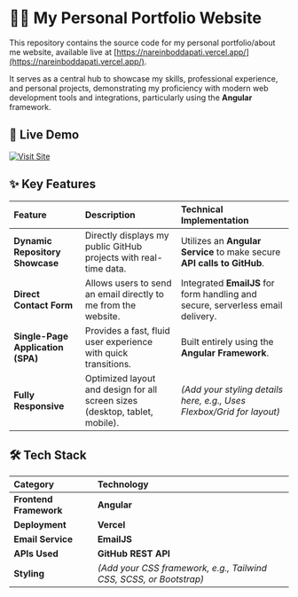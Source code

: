 # 🧑‍💻 My Personal Portfolio Website

This repository contains the source code for my personal portfolio/about me website, available live at [https://nareinboddapati.vercel.app/](https://nareinboddapati.vercel.app/).

It serves as a central hub to showcase my skills, professional experience, and personal projects, demonstrating my proficiency with modern web development tools and integrations, particularly using the **Angular** framework.

## 🚀 Live Demo

[![Visit Site](https://img.shields.io/badge/Live%20Demo-View%20Website-blue?style=for-the-badge&logo=vercel)](https://nareinboddapati.vercel.app/)

## ✨ Key Features

| Feature | Description | Technical Implementation |
| :--- | :--- | :--- |
| **Dynamic Repository Showcase** | Directly displays my public GitHub projects with real-time data. | Utilizes an **Angular Service** to make secure **API calls to GitHub**. |
| **Direct Contact Form** | Allows users to send an email directly to me from the website. | Integrated **EmailJS** for form handling and secure, serverless email delivery. |
| **Single-Page Application (SPA)** | Provides a fast, fluid user experience with quick transitions. | Built entirely using the **Angular Framework**. |
| **Fully Responsive** | Optimized layout and design for all screen sizes (desktop, tablet, mobile). | *(Add your styling details here, e.g., Uses Flexbox/Grid for layout)* |

## 🛠️ Tech Stack

| Category | Technology |
| :--- | :--- |
| **Frontend Framework** | **Angular** |
| **Deployment** | **Vercel** |
| **Email Service** | **EmailJS** |
| **APIs Used** | **GitHub REST API** |
| **Styling** | *(Add your CSS framework, e.g., Tailwind CSS, SCSS, or Bootstrap)* |

